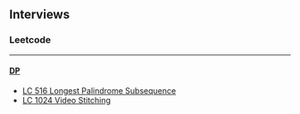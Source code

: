 ## Interviews

### Leetcode
---
#### [DP](https://github.com/snowan/interviews/tree/master/java/src/leetcode/dp)
- [LC 516 Longest Palindrome Subsequence](https://github.com/snowan/interviews/blob/master/java/src/leetcode/dp/LC516LongestPalindromeSubsequence.java)
- [LC 1024 Video Stitching](https://github.com/snowan/interviews/blob/master/java/src/leetcode/dp/LC1024VideoStitching.java)
